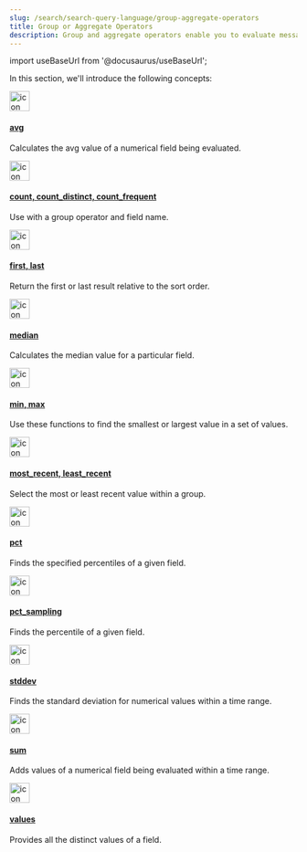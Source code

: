 ```yaml
---
slug: /search/search-query-language/group-aggregate-operators
title: Group or Aggregate Operators
description: Group and aggregate operators enable you to evaluate messages and place them into groups.
---
```


import useBaseUrl from '@docusaurus/useBaseUrl';

In this section, we'll introduce the following concepts:

<div className="box-wrapper" >
<div className="box smallbox card">
  <div className="container">
  <a href="/docs/search/search-query-language/group-aggregate-operators/avg"><img src={useBaseUrl('img/icons/operations/queries.png')} alt="icon" width="35"/><h4>avg</h4></a>
  <p>Calculates the avg value of a numerical field being evaluated.</p>
  </div>
</div>
<div className="box smallbox card">
  <div className="container">
  <a href="/docs/search/search-query-language/group-aggregate-operators/count-count-distinct-and-count-frequent"><img src={useBaseUrl('img/icons/operations/queries.png')} alt="icon" width="35"/><h4>count, count_distinct, count_frequent</h4></a>
  <p>Use with a group operator and field name.</p>
  </div>
</div>
<div className="box smallbox card">
  <div className="container">
  <a href="/docs/search/search-query-language/group-aggregate-operators/first-last"><img src={useBaseUrl('img/icons/operations/queries.png')} alt="icon" width="35"/><h4>first, last</h4></a>
  <p>Return the first or last result relative to the sort order.</p>
  </div>
</div>
<div className="box smallbox card">
  <div className="container">
  <a href="/docs/search/search-query-language/group-aggregate-operators/median"><img src={useBaseUrl('img/icons/operations/queries.png')} alt="icon" width="35"/><h4>median</h4></a>
  <p>Calculates the median value for a particular field.</p>
  </div>
</div>
<div className="box smallbox card">
  <div className="container">
  <a href="/docs/search/search-query-language/group-aggregate-operators/min-max"><img src={useBaseUrl('img/icons/operations/queries.png')} alt="icon" width="35"/><h4>min, max</h4></a>
  <p>Use these functions to find the smallest or largest value in a set of values.</p>
  </div>
</div>
<div className="box smallbox card">
  <div className="container">
  <a href="/docs/search/search-query-language/group-aggregate-operators/most-recent-least-recent"><img src={useBaseUrl('img/icons/operations/queries.png')} alt="icon" width="35"/><h4>most_recent, least_recent</h4></a>
  <p>Select the most or least recent value within a group.</p>
  </div>
</div>
    <div className="box smallbox card">
      <div className="container">
      <a href="/docs/search/search-query-language/group-aggregate-operators/pct-percentile"><img src={useBaseUrl('img/icons/operations/queries.png')} alt="icon" width="35"/><h4>pct</h4></a>
      <p>Finds the specified percentiles of a given field.</p>
      </div>
    </div>
    <div className="box smallbox card">
      <div className="container">
      <a href="/docs/search/search-query-language/group-aggregate-operators/pct-sampling"><img src={useBaseUrl('img/icons/operations/queries.png')} alt="icon" width="35"/><h4>pct_sampling</h4></a>
      <p>Finds the percentile of a given field.</p>
      </div>
    </div>
    <div className="box smallbox card">
      <div className="container">
      <a href="/docs/search/search-query-language/group-aggregate-operators/stddev"><img src={useBaseUrl('img/icons/operations/queries.png')} alt="icon" width="35"/><h4>stddev</h4></a>
      <p>Finds the standard deviation for numerical values within a time range.</p>
      </div>
    </div>
    <div className="box smallbox card">
      <div className="container">
      <a href="/docs/search/search-query-language/group-aggregate-operators/sum"><img src={useBaseUrl('img/icons/operations/queries.png')} alt="icon" width="35"/><h4>sum</h4></a>
      <p>Adds values of a numerical field being evaluated within a time range.</p>
      </div>
    </div>
    <div className="box smallbox card">
      <div className="container">
      <a href="/docs/search/search-query-language/group-aggregate-operators/values"><img src={useBaseUrl('img/icons/operations/queries.png')} alt="icon" width="35"/><h4>values</h4></a>
      <p>Provides all the distinct values of a field.</p>
      </div>
    </div>
</div>

<br/>
